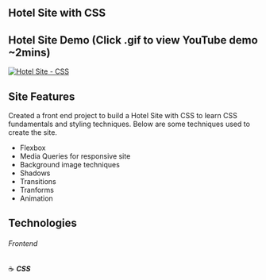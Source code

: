## Hotel Site with CSS

## Hotel Site Demo (Click .gif to view YouTube demo ~2mins)

<a href="https://youtu.be/qcWz3YAHR-w" target="_blank"><img src="https://i.imgflip.com/2wcqfl.gif" title="Hotel Site - CSS"/></a>

## Site Features
Created a front end project to build a Hotel Site with CSS to learn CSS fundamentals and styling techniques.  Below are some techniques used to create the site.

- Flexbox
- Media Queries for responsive site
- Background image techniques
- Shadows
- Transitions
- Tranforms
- Animation

## Technologies

###### Frontend

:coffee: **_CSS_**
